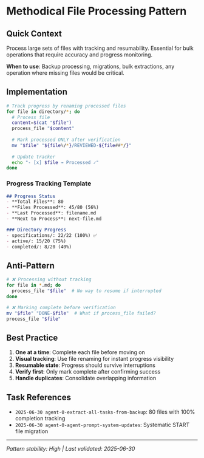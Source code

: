 # Methodical File Processing Pattern

## Quick Context

Process large sets of files with tracking and resumability. Essential for bulk operations that require accuracy and progress monitoring.

**When to use**: Backup processing, migrations, bulk extractions, any operation where missing files would be critical.

## Implementation

```bash
# Track progress by renaming processed files
for file in directory/*; do
  # Process file
  content=$(cat "$file")
  process_file "$content"
  
  # Mark processed ONLY after verification
  mv "$file" "${file%/*}/REVIEWED-${file##*/}"
  
  # Update tracker
  echo "- [x] $file → Processed ✓"
done
```

### Progress Tracking Template

```markdown
## Progress Status
- **Total Files**: 80
- **Files Processed**: 45/80 (56%)
- **Last Processed**: filename.md
- **Next to Process**: next-file.md

### Directory Progress
- specifications/: 22/22 (100%) ✅
- active/: 15/20 (75%)
- completed/: 8/20 (40%)
```

## Anti-Pattern

```bash
# ❌ Processing without tracking
for file in *.md; do
  process_file "$file"  # No way to resume if interrupted
done

# ❌ Marking complete before verification
mv "$file" "DONE-$file"  # What if process_file failed?
process_file "$file"
```

## Best Practice

1. **One at a time**: Complete each file before moving on
2. **Visual tracking**: Use file renaming for instant progress visibility  
3. **Resumable state**: Progress should survive interruptions
4. **Verify first**: Only mark complete after confirming success
5. **Handle duplicates**: Consolidate overlapping information

## Task References

- `2025-06-30 agent-0-extract-all-tasks-from-backup`: 80 files with 100% completion tracking
- `2025-06-30 agent-0-agent-prompt-system-updates`: Systematic START file migration

---
*Pattern stability: High | Last validated: 2025-06-30*
